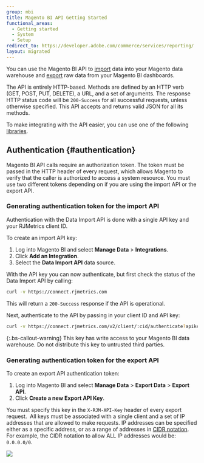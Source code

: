 ```yaml
---
group: mbi
title: Magento BI API Getting Started
functional_areas:
  - Getting started
  - System
  - Setup
redirect_to: https://developer.adobe.com/commerce/services/reporting/
layout: migrated
---
```


You can use the Magento BI API to [import](../docs/import-api.html) data into your Magento data warehouse and [export](../docs/export-api.html) raw data from your Magento BI dashboards.

The API is entirely HTTP-based. Methods are defined by an HTTP verb (GET, POST, PUT, DELETE), a URL, and a set of arguments. The response HTTP status code will be `200-Success` for all successful requests, unless otherwise specified. This API accepts and returns valid JSON for all its methods.

To make integrating with the API easier, you can use one of the following [libraries](../docs/libraries.html).

## Authentication {#authentication}

Magento BI API calls require an authorization token. The token must be passed in the HTTP header of every request, which allows Magento to verify that the caller is authorized to access a system resource. You must use two different tokens depending on if you are using the import API or the export API.

### Generating authentication token for the import API

Authentication with the Data Import API is done with a single API key and your RJMetrics client ID.

To create an import API key:

1. Log into Magento BI and select __Manage Data__ > __Integrations__.
1. Click __Add an Integration__.
1. Select the **Data Import API** data source.

With the API key you can now authenticate, but first check the status of the Data Import API by calling:

```bash
curl -v https://connect.rjmetrics.com
```

This will return a `200-Success` response if the API is operational.

Next, authenticate to the API by passing in your client ID and API key:

```bash
curl -v https://connect.rjmetrics.com/v2/client/:cid/authenticate?apikey=:apikey
```

{:.bs-callout-warning}
This key has write access to your Magento BI data warehouse. Do not distribute this key to untrusted third parties.

### Generating authentication token for the export API

​To create an export API authentication token:

1. Log into Magento BI and select **Manage Data** > **Export Data** > **Export API**.
1. Click **Create a new Export API Key**.

You must specify this key in the `X-RJM-API-Key` header of every export request.
​
All keys must be associated with a single client and a set of IP addresses that are allowed to make requests. IP addresses can be specified either as a specific address, or as a range of addresses in [CIDR notation](https://en.wikipedia.org/wiki/Classless_Inter-Domain_Routing). For example, the CIDR notation to allow ALL IP addresses would be: `0.0.0.0/0`.

![](../docs/images/mbi-valid-ip-address.png)
